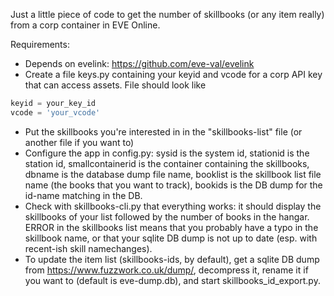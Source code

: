Just a little piece of code to get the number of skillbooks (or any item really) from a corp container in EVE Online.

Requirements:
* Depends on evelink: https://github.com/eve-val/evelink
* Create a file keys.py containing your keyid and vcode for a corp API key that can access assets. File should look like
```python
keyid = your_key_id
vcode = 'your_vcode'
```
* Put the skillbooks you're interested in in the "skillbooks-list" file (or another file if you want to)
* Configure the app in config.py: sysid is the system id, stationid is the station id, smallcontainerid is the container containing the skillbooks, dbname is the database dump file name, booklist is the skillbook list file name (the books that you want to track), bookids is the DB dump for the id-name matching in the DB.
* Check with skillbooks-cli.py that everything works: it should display the skillbooks of your list followed by the number of books in the hangar. ERROR in the skillbooks list means that you probably have a typo in the skillbook name, or that your sqlite DB dump is not up to date (esp. with recent-ish skill namechanges).
* To update the item list (skillbooks-ids, by default), get a sqlite DB dump from https://www.fuzzwork.co.uk/dump/, decompress it, rename it if you want to (default is eve-dump.db), and start skillbooks_id_export.py.
